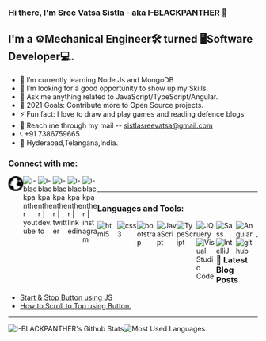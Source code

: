 ### Hi there, I'm Sree Vatsa Sistla - aka I-BLACKPANTHER 👋

## I'm a ⚙️Mechanical Engineer🛠️ turned 🖥️Software Developer💻.

- 🌱 I’m currently learning Node.Js and MongoDB
- 💯 I’m looking for a good opportunity to show up my Skills.
- 💬 Ask me anything related to JavaScript/TypeScript/Angular.
- 🥅 2021 Goals: Contribute more to Open Source projects.
- ⚡ Fun fact: I love to draw and play games and reading defence blogs
- 📧 Reach me through my mail -- sistlasreevatsa@gmail.com
- 📞 +91 7386759665
- 📍 Hyderabad,Telangana,India.

### Connect with me:

[<img align="left" alt="i-blackpanther.com" width="30px" src="https://raw.githubusercontent.com/iconic/open-iconic/master/svg/globe.svg" />][website]
[<img align="left" alt="i-blackpanther | youtube" width="30px" src="https://cdn.jsdelivr.net/npm/simple-icons@v3/icons/youtube.svg" />][youtube]
[<img align="left" alt="i-blackpanther | dev.to" width="30px" src="https://cdn.jsdelivr.net/npm/simple-icons@3.0.1/icons/dev-dot-to.svg" />][dev.to]
[<img align="left" alt="i-blackpanther | twitter" width="30px" src="https://cdn.jsdelivr.net/npm/simple-icons@v3/icons/twitter.svg" />][twitter]
[<img align="left" alt="i-blackpanther | linkedin" width="30px" src="https://cdn.jsdelivr.net/npm/simple-icons@v3/icons/linkedin.svg" />][linkedin]
[<img align="left" alt="i-blackpanther | instagram" width="30px" src="https://cdn.jsdelivr.net/npm/simple-icons@v3/icons/instagram.svg" />][instagram]

<br />

---

### Languages and Tools:


[<img align="left" alt="html5" width="40px" src="https://raw.githubusercontent.com/I-BLACKPANTHER/devicon/c5378d6c2510ffa0b3e4475af95618a8048d6cf1/icons/html5/html5-original-wordmark.svg" />][link]
[<img align="left" alt="css3" width="40px" src="https://raw.githubusercontent.com/I-BLACKPANTHER/devicon/c5378d6c2510ffa0b3e4475af95618a8048d6cf1/icons/css3/css3-original-wordmark.svg" />][link]
[<img align="left" alt="bootstrap" width="40px" src="https://raw.githubusercontent.com/I-BLACKPANTHER/devicon/c5378d6c2510ffa0b3e4475af95618a8048d6cf1/icons/bootstrap/bootstrap-plain.svg" />][link]
[<img align="left" alt="JavaScript" width="40px" src="https://raw.githubusercontent.com/I-BLACKPANTHER/devicon/c5378d6c2510ffa0b3e4475af95618a8048d6cf1/icons/javascript/javascript-original.svg" />][link]
[<img align="left" alt="TypeScript" width="40px" src="https://raw.githubusercontent.com/I-BLACKPANTHER/devicon/c5378d6c2510ffa0b3e4475af95618a8048d6cf1/icons/typescript/typescript-original.svg" />][link]
[<img align="left" alt="JQuery" width="40px" src="https://raw.githubusercontent.com/I-BLACKPANTHER/devicon/c5378d6c2510ffa0b3e4475af95618a8048d6cf1/icons/jquery/jquery-original-wordmark.svg" />][link]
[<img align="left" alt="Sass" width="40px" src="https://raw.githubusercontent.com/I-BLACKPANTHER/devicon/c5378d6c2510ffa0b3e4475af95618a8048d6cf1/icons/sass/sass-original.svg" />][link]
[<img align="left" alt="Angular" width="40px" src="https://raw.githubusercontent.com/I-BLACKPANTHER/devicon/c5378d6c2510ffa0b3e4475af95618a8048d6cf1/icons/angularjs/angularjs-original.svg" />][link]
[<img align="left" alt="Visual Studio Code" width="40px" src="https://raw.githubusercontent.com/I-BLACKPANTHER/devicon/c5378d6c2510ffa0b3e4475af95618a8048d6cf1/icons/visualstudio/visualstudio-plain.svg" />][link]
[<img align="left" alt="IntelliJ" width="40px" src="https://raw.githubusercontent.com/I-BLACKPANTHER/devicon/c5378d6c2510ffa0b3e4475af95618a8048d6cf1/icons/intellij/intellij-original.svg" />][link]
[<img align="left" alt="github" width="40px" src="https://raw.githubusercontent.com/I-BLACKPANTHER/devicon/c5378d6c2510ffa0b3e4475af95618a8048d6cf1/icons/github/github-original.svg" />][link]


<br />

---

### 📜 Latest Blog Posts

<!-- BLOG-POST-LIST:START -->
- [Start & Stop Button using JS](https://dev.to/iblackpanther/start-stop-button-using-js-3p2e)
- [How to Scroll to Top using Button.](https://dev.to/iblackpanther/how-to-scroll-back-to-top-button-19a0)
<!-- BLOG-POST-LIST:END -->

---

<img align='left' alt="I-BLACKPANTHER's Github Stats" src="https://github-readme-stats.i-blackpanther.vercel.app/api?username=I-BLACKPANTHER&count_private=true&show_icons=true&hide_border=true" />

<img  alt="Most Used Languages" src="https://github-readme-stats.vercel.app/api/top-langs/?username=I-BLACKPANTHER&show_icons=true&hide_border=true" />

[link]: https://github.com/I-BLACKPANTHER/I-BLACKPANTHER
[website]: https://instagram.com/sree_vatsa_sistla
[youtube]: https://instagram.com/sree_vatsa_sistla
[dev.to]: https://dev.to/iblackpanther
[twitter]: https://instagram.com/sree_vatsa_sistla
[instagram]: https://instagram.com/sree_vatsa_sistla
[linkedin]: https://www.linkedin.com/in/sree-vatsa-sistla-5613b1192
